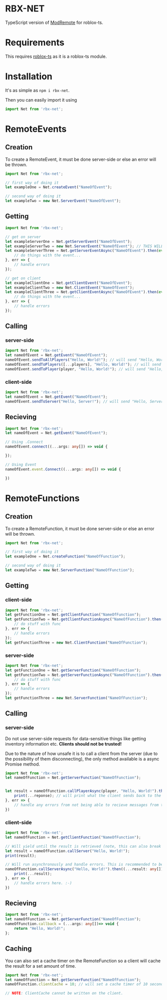 RBX-NET
========
TypeScript version of [ModRemote](https://github.com/Vorlias/ROBLOX-ModRemote) for roblox-ts.

Requirements
=============
This requires [roblox-ts](https://github.com/roblox-ts/roblox-ts) as it is a roblox-ts module.

Installation
=============
It's as simple as
`npm i rbx-net`.

Then you can easily import it using
```ts
import Net from 'rbx-net';
```

RemoteEvents
============


Creation
---------
To create a RemoteEvent, it must be done server-side or else an error will be thrown.

```typescript
import Net from 'rbx-net';

// first way of doing it
let exampleOne = Net.createEvent("NameOfEvent");

// second way of doing it
let exampleTwo = new Net.ServerEvent("NameOfEvent");
```

Getting
------------
```ts
import Net from 'rbx-net';

// get on server
let exampleServerOne = Net.getServerEvent("NameOfEvent");
let exampleServerTwo = new Net.ServerEvent("NameOfEvent"); // THIS WILL CREATE IF NOT EXISTING!!
let exampleServerThree = Net.getServerEventAsync("NameOfEvent").then(event => {
    // do things with the event...
}, err => {
    // handle errors
});

// get on client
let exampleClientOne = Net.getClientEvent("NameOfEvent");
let exampleClientTwo = new Net.ClientEvent("NameOfEvent");
let exampleClientThree = Net.getClientEventAsync("NameOfEvent").then(event => {
    // do things with the event...
}, err => {
    // handle errors
});
```


Calling
--------

### server-side
```ts
import Net from 'rbx-net';
let nameOfEvent = Net.getEvent("NameOfEvent");
nameOfEvent.sendToAllPlayers("Hello, World!"); // will send "Hello, World!" to all players
nameOfEvent.sendToPlayers([...players], "Hello, World!"); // will send "Hello, World!" to the targeted list of players
nameOfEvent.sendToPlayer(player, "Hello, World!"); // will send "Hello, World!" to the targeted player
```


### client-side
```ts
import Net from 'rbx-net';
let nameOfEvent = Net.getEvent("NameOfEvent");
nameOfEvent.sendToServer("Hello, Server!"); // will send "Hello, Server!" to the server.
```

Recieving
---------
```ts
import Net from 'rbx-net';
let nameOfEvent = Net.getEvent("NameOfEvent");

// Using .Connect
nameOfEvent.connect((...args: any[]) => void {

});

// Using Event
nameOfEvent.event.Connect((...args: any[]) => void {

})
```



RemoteFunctions
===============


Creation
--------
To create a RemoteFunction, it must be done server-side or else an error will be thrown.

```typescript
import Net from 'rbx-net';

// first way of doing it
let exampleOne = Net.createFunction("NameOfFunction");

// second way of doing it
let exampleTwo = new Net.ServerFunction("NameOfFunction");
```


Getting
------------


### client-side
```ts
import Net from 'rbx-net';
let getFunctionOne = Net.getClientFunction("NameOfFunction");
let getFunctionTwo = Net.getClientFunctionAsync("NameOfFunction").then(func => {
    // do stuff with func
}, err => {
    // handle errors
});
let getFunctionThree = new Net.ClientFunction("NameOfFunction");
```

### server-side
```ts
import Net from 'rbx-net';
let getFunctionOne = Net.getServerFunction("NameOfFunction");
let getFunctionTwo = Net.getServerFunctionAsync("NameOfFunction").then(func => {
    // do stuff with func
}, err => {
    // handle errors
});
let getFunctionThree = new Net.ServerFunction("NameOfFunction");
```


## Calling
### server-side
Do not use server-side requests for data-sensitive things like getting inventory information etc. **Clients should not be trusted!**

Due to the nature of how unsafe it is to call a client from the server (due to the possibility of them disconnecting), the only method available is a async Promise method.

```ts
import Net from 'rbx-net';
let nameOfFunction = Net.getServerFunction("NameOfFunction");


let result = nameOfFunction.callPlayerAsync(player, "Hello, World!").then( (...response : any[]) => void {
    print(...reponse); // will print what the client sends back to the server. :-)
}, err => {
    // handle any errors from not being able to recieve messages from the client. :-)
})
```


### client-side
```ts
import Net from 'rbx-net';
let nameOfFunction = Net.getClientFunction("NameOfFunction");

// Will yield until the result is retrieved (note, this can also break your script!)
let result = nameOfFunction.callServer("Hello, World!"); 
print(result);

// Will run asynchronously and handle errors. This is recommended to be used as your server-side code could throw errors!
nameOfFunction.callServerAsync("Hello, World!").then((...result: any[]) => void {
    print(...result);
}, err => {
    // handle errors here. :-)
})
```


Recieving
--------------

```ts
import Net from 'rbx-net';
let nameOfFunction = Net.getServerFunction("NameOfFunction");
nameOfFunction.callback = (...args: any[])=> void {
    return "Hello, World!";
};
```

Caching
-------------
You can also set a cache timer on the RemoteFunction so a client will cache the result for a set amount of time.
```ts
import Net from 'rbx-net';
let nameOfFunction = Net.getServerFunction("NameOfFunction");
nameOfFunction.clientCache = 10; // will set a cache timer of 10 seconds.

// NOTE: ClientCache cannot be written on the client.
```